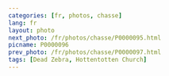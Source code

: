 ```yaml
---
categories: [fr, photos, chasse]
lang: fr
layout: photo
next_photo: /fr/photos/chasse/P0000095.html
picname: P0000096
prev_photo: /fr/photos/chasse/P0000097.html
tags: [Dead Zebra, Hottentotten Church]
---
```


